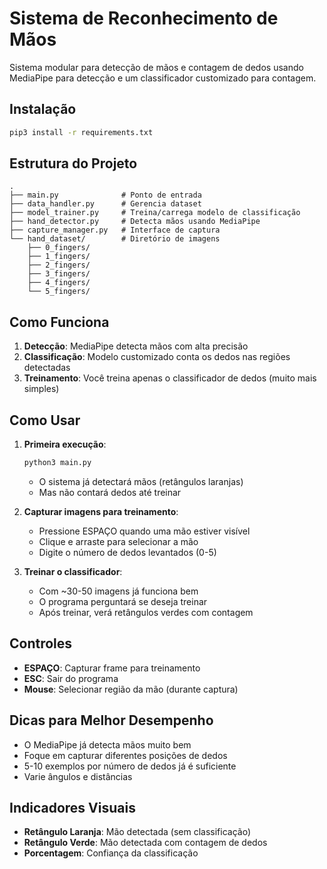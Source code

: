 # Sistema de Reconhecimento de Mãos

Sistema modular para detecção de mãos e contagem de dedos usando MediaPipe para detecção e um classificador customizado para contagem.

## Instalação

```bash
pip3 install -r requirements.txt
```

## Estrutura do Projeto

```
.
├── main.py              # Ponto de entrada
├── data_handler.py      # Gerencia dataset
├── model_trainer.py     # Treina/carrega modelo de classificação
├── hand_detector.py     # Detecta mãos usando MediaPipe
├── capture_manager.py   # Interface de captura
└── hand_dataset/        # Diretório de imagens
    ├── 0_fingers/
    ├── 1_fingers/
    ├── 2_fingers/
    ├── 3_fingers/
    ├── 4_fingers/
    └── 5_fingers/
```

## Como Funciona

1. **Detecção**: MediaPipe detecta mãos com alta precisão
2. **Classificação**: Modelo customizado conta os dedos nas regiões detectadas
3. **Treinamento**: Você treina apenas o classificador de dedos (muito mais simples)

## Como Usar

1. **Primeira execução**:
   ```bash
   python3 main.py
   ```
   - O sistema já detectará mãos (retângulos laranjas)
   - Mas não contará dedos até treinar

2. **Capturar imagens para treinamento**:
   - Pressione ESPAÇO quando uma mão estiver visível
   - Clique e arraste para selecionar a mão
   - Digite o número de dedos levantados (0-5)

3. **Treinar o classificador**:
   - Com ~30-50 imagens já funciona bem
   - O programa perguntará se deseja treinar
   - Após treinar, verá retângulos verdes com contagem

## Controles

- **ESPAÇO**: Capturar frame para treinamento
- **ESC**: Sair do programa
- **Mouse**: Selecionar região da mão (durante captura)

## Dicas para Melhor Desempenho

- O MediaPipe já detecta mãos muito bem
- Foque em capturar diferentes posições de dedos
- 5-10 exemplos por número de dedos já é suficiente
- Varie ângulos e distâncias

## Indicadores Visuais

- **Retângulo Laranja**: Mão detectada (sem classificação)
- **Retângulo Verde**: Mão detectada com contagem de dedos
- **Porcentagem**: Confiança da classificação